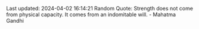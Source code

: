 Last updated: 2024-04-02 16:14:21
Random Quote: Strength does not come from physical capacity. It comes from an indomitable will. - Mahatma Gandhi